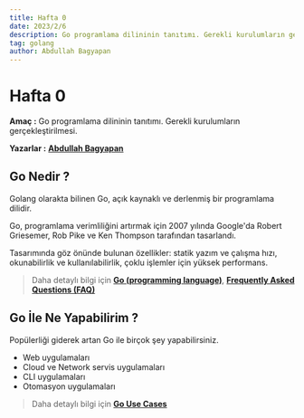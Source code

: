 ```yaml
---
title: Hafta 0
date: 2023/2/6
description: Go programlama dilininin tanıtımı. Gerekli kurulumların gerçekleştirilmesi.
tag: golang
author: Abdullah Bagyapan
---
```


# Hafta 0

**Amaç :** Go programlama dilininin tanıtımı. Gerekli kurulumların gerçekleştirilmesi.

**Yazarlar :** [**Abdullah Bagyapan**](https://github.com/abdullahbagyapan)

## Go Nedir ?

Golang olarakta bilinen Go, açık kaynaklı ve derlenmiş bir programlama dilidir.

Go, programlama verimliliğini artırmak için 2007 yılında Google'da Robert Griesemer, Rob Pike ve Ken Thompson tarafından tasarlandı.

Tasarımında göz önünde bulunan özellikler: statik yazım ve çalışma hızı, okunabilirlik ve kullanılabilirlik, çoklu işlemler için yüksek performans.

> Daha detaylı bilgi için [**Go (programming language)**](https://en.wikipedia.org/wiki/Go_(programming_language)), [**Frequently Asked Questions (FAQ)**](https://go.dev/doc/faq)

## Go İle Ne Yapabilirim ?

Popülerliği giderek artan Go ile birçok şey yapabilirsiniz.

- Web uygulamaları
- Cloud ve Network servis uygulamaları
- CLI uygulamaları
- Otomasyon uygulamaları

> Daha detaylı bilgi için [**Go Use Cases**](https://go.dev/solutions/use-cases)